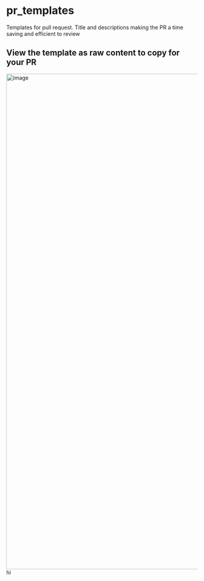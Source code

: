 # pr_templates
Templates for pull request. Title and descriptions making the PR a time saving and efficient to review


## View the template as raw content to copy for your PR

<img width="1307" alt="image" src="https://user-images.githubusercontent.com/11542330/168714892-da61a744-f5d2-4083-ad5e-1a84fe125ba8.png"> hi

